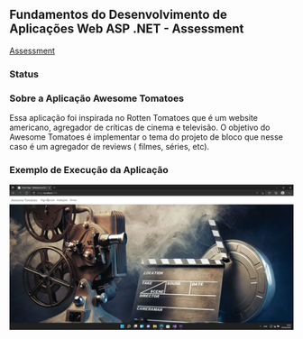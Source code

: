 ## Fundamentos do Desenvolvimento de Aplicações Web ASP .NET - Assessment

[Assessment](https://lms.infnet.edu.br/moodle/mod/assign/view.php?id=276024)

### Status


### Sobre a Aplicação Awesome Tomatoes

Essa aplicação foi inspirada no Rotten Tomatoes que é um website americano, agregador de críticas de cinema e televisão. O objetivo do Awesome Tomatoes é implementar
o tema do projeto de bloco que nesse caso é um agregador de reviews ( filmes, séries, etc).

### Exemplo de Execução da Aplicação

![](images/app.gif)
